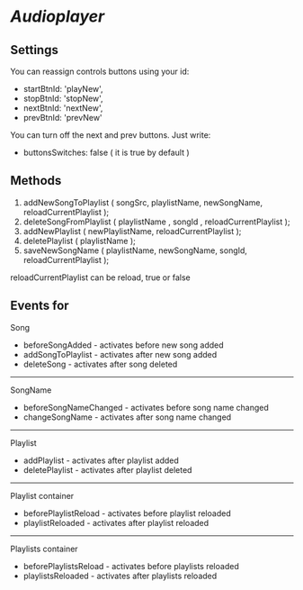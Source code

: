 # _Audioplayer_ 

## Settings
You can reassign controls buttons using your id: <br>
* startBtnId: 'playNew', <br>
* stopBtnId: 'stopNew', <br>
* nextBtnId: 'nextNew', <br>
* prevBtnId: 'prevNew'  <br>

You can turn off the next and prev buttons. Just write: <br>
* buttonsSwitches: false ( it is true by default )

## Methods

1. addNewSongToPlaylist ( songSrc, playlistName, newSongName, reloadCurrentPlaylist );
1. deleteSongFromPlaylist ( playlistName , songId , reloadCurrentPlaylist );
1. addNewPlaylist ( newPlaylistName, reloadCurrentPlaylist );
1. deletePlaylist ( playlistName );
1. saveNewSongName ( playlistName, newSongName, songId, reloadCurrentPlaylist );

reloadCurrentPlaylist can be reload, true or false

## Events for
Song
* beforeSongAdded - activates before new song added
* addSongToPlaylist - activates after new song added
* deleteSong - activates after song deleted
----------------------
SongName
* beforeSongNameChanged - activates before song name changed
* changeSongName - activates after song name changed
----------------------
Playlist
* addPlaylist - activates after playlist added
* deletePlaylist - activates after playlist deleted
----------------------
Playlist container
* beforePlaylistReload - activates before playlist reloaded
* playlistReloaded - activates after playlist reloaded
----------------------
Playlists container
* beforePlaylistsReload - activates before playlists reloaded
* playlistsReloaded - activates after playlists reloaded